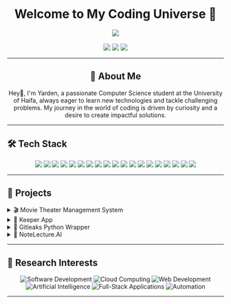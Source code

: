 <h1 align="center">Welcome to My Coding Universe 🚀</h1>

<p align="center">
  <img src="https://readme-typing-svg.herokuapp.com/?lines=Computer+Science+Student;Full-Stack+Developer;DevOps+Engineer;Always+learning+new+things&font=Fira%20Code&center=true&width=380&height=50">
</p>

<p align="center">
  <a href="mailto:yardenitzky@gmail.com"><img src="https://img.shields.io/badge/Email-D14836?style=for-the-badge&logo=gmail&logoColor=white"></a>
  <a href="https://www.linkedin.com/in/yardenitzhaky"><img src="https://img.shields.io/badge/LinkedIn-0077B5?style=for-the-badge&logo=linkedin&logoColor=white"></a>
  <a href="https://yardenitzhaky.github.io/Portfolio/"><img src="https://img.shields.io/badge/Portfolio-4285F4?style=for-the-badge&logo=google-chrome&logoColor=white"></a>
</p>

---
<div align="center">
  
## 🧠 About Me


Hey👋, I'm Yarden, a passionate Computer Science student at the University of Haifa, always eager to learn new technologies and tackle challenging problems. My journey in the world of coding is driven by curiosity and a desire to create impactful solutions.
  
</div>

---

## 🛠️ Tech Stack

<p align="center">
  <img src="https://img.shields.io/badge/C-A8B9CC?style=for-the-badge&logo=c&logoColor=white">
  <img src="https://img.shields.io/badge/C++-00599C?style=for-the-badge&logo=c%2B%2B&logoColor=white">
  <img src="https://img.shields.io/badge/Python-3776AB?style=for-the-badge&logo=python&logoColor=white">
  <img src="https://img.shields.io/badge/Java-007396?style=for-the-badge&logo=java&logoColor=white">
  <img src="https://img.shields.io/badge/JavaScript-F7DF1E?style=for-the-badge&logo=javascript&logoColor=black">
  <img src="https://img.shields.io/badge/React-61DAFB?style=for-the-badge&logo=react&logoColor=black">
  <img src="https://img.shields.io/badge/Node.js-339933?style=for-the-badge&logo=node.js&logoColor=white">
  <img src="https://img.shields.io/badge/Express.js-000000?style=for-the-badge&logo=express&logoColor=white">
  <img src="https://img.shields.io/badge/Flask-000000?style=for-the-badge&logo=flask&logoColor=white">
  <img src="https://img.shields.io/badge/Linux-FCC624?style=for-the-badge&logo=linux&logoColor=black">
  <img src="https://img.shields.io/badge/Bash%20Scripting-4EAA25?style=for-the-badge&logo=gnubash&logoColor=white">
  <img src="https://img.shields.io/badge/MySQL-4479A1?style=for-the-badge&logo=mysql&logoColor=white">
  <img src="https://img.shields.io/badge/PostgreSQL-4169E1?style=for-the-badge&logo=postgresql&logoColor=white">
  <img src="https://img.shields.io/badge/MongoDB-47A248?style=for-the-badge&logo=mongodb&logoColor=white">
  <img src="https://img.shields.io/badge/AWS-232F3E?style=for-the-badge&logo=amazon-aws&logoColor=white">
  <img src="https://img.shields.io/badge/Azure-0089D6?style=for-the-badge&logo=microsoft-azure&logoColor=white">
  <img src="https://img.shields.io/badge/Docker-2496ED?style=for-the-badge&logo=docker&logoColor=white">
  <img src="https://img.shields.io/badge/Kubernetes-326CE5?style=for-the-badge&logo=kubernetes&logoColor=white">
  <img src="https://img.shields.io/badge/Cloud-Computing-0C2D72?style=for-the-badge&logo=cloud&logoColor=white">
</p>

---

## 🚀 Projects

<details>
<summary>🎬 Movie Theater Management System</summary>

A comprehensive JavaFX application for managing movie theaters.

- **Tech Stack:** Java, JavaFX, OCSF, MySQL
- **Features:** 
  - Client-server communication
  - Database management with ORM
  - User-friendly GUI
- **[View repository](https://github.com/danielbob32/TheaterManager)**

- ### Screenshots:
![Screenshot](screenshots_movie/Screenshot%202025-02-25%20at%2011.27.03.png)
![Screenshot](screenshots_movie/Screenshot%202025-02-25%20at%2011.44.09.png)
![Screenshot](screenshots_movie/Screenshot%202025-02-25%20at%2011.45.43.png)
![Screenshot](screenshots_movie/Screenshot%202025-02-25%20at%2011.46.53.png)
![Screenshot](screenshots_movie/Screenshot%202025-02-25%20at%2011.47.02.png)

</details>

<details>
<summary>📝 Keeper App</summary>
  
A full-stack note-taking application inspired by Google Keep.
- **Tech Stack:** React.js, Node.js, Express, PostgreSQL, Passport.js
- **Features:** 
  - User authentication (local and Google OAuth)
  - machine learning note categorization model for auto detection of categories to users.
  - Email verification and password reset functionality
- **[View Website](https://yardenitzhaky.github.io/keeper-app)**
- **[View repository](https://github.com/yardenitzhaky/keeper)**

- ### Screenshots:
![Screenshot](screenshots_keeper/Screenshot%202025-02-28%20at%2016.28.58.png)
![Screenshot](screenshots_keeper/Screenshot%202025-02-28%20at%2017.10.38.png)
![Screenshot](screenshots_keeper/Screenshot%202025-02-28%20at%2017.10.58.png)

</details>



<details>
<summary>🔐 Gitleaks Python Wrapper</summary>

A Python wrapper for Gitleaks that enhances secret detection with structured output and detailed metrics.


- **Tech Stack:** Python, Docker, Pydantic, Gitleaks
- **Features:** 
  - Structured JSON output with scan metrics (duration, file counts)
  - Dockerized for portability
  - Command-line support with error codes
- **[View repository](https://github.com/yardenitzhaky/Leaks_Finder)**

- ### Screenshots:
![Screenshot](screenshots_pythonwrapper/Screenshot%202025-03-02%20at%2011.32.46.png)

</details>

<details>
<summary>🧠 NoteLecture.AI</summary>

An intelligent web application designed to automatically transform lecture recordings and presentations into organized, searchable, and easy-to-review content. Your Lecture, Intelligently Noted.
Its core functionality is to take a recorded lecture (video file or URL) and corresponding presentation slides, then automatically transcribe the audio, synchronize the spoken content with the relevant slides, and extract key information.

- **Tech Stack (Backend):** Python (FastAPI), MySQL, OpenCV, PyMuPDF, IVRIT.AI, OpenAI
- **Tech Stack (Frontend):** React.js, TypeScript, Tailwind CSS
- **Features:**
  - Processes local video files or URLs (YouTube, Zoom)
  - Supports PDF and PPTX presentation formats
  - Automatically extracts audio and slide images
  - Uses AI for audio transcription (optimized for Hebrew)
  - Synchronizes transcription segments with presentation slides based on video analysis
  - Provides AI-powered summarization for each slide's content
  - Offers an interactive web interface to view synchronized content and summaries
  - Displays processing status updates in real-time

- **[View Repository](https://github.com/yardenitzhaky/LECTURER)** 

- ### Screenshots:
![Homepage Screenshot](screenshots_LECTURER/Screenshot%202025-04-06%20at%2012.16.49.png)
![Upload Interface Screenshot](screenshots_LECTURER/Screenshot%202025-04-06%20at%2012.17.19.png)
![Lecture Loading Screenshot](screenshots_LECTURER/Screenshot%202025-04-09%20at%2017.01.11.png)
![Lecture View Interface](screenshots_LECTURER/Screenshot%202025-04-09%20at%2017.01.53.png)

</details>


---

## 🔬 Research Interests

<p align="center">
  <img src="https://img.shields.io/badge/Software%20Development-007ACC?style=for-the-badge&logo=visual-studio-code&logoColor=white" alt="Software Development">
  <img src="https://img.shields.io/badge/Cloud%20Computing-4285F4?style=for-the-badge&logo=google-cloud&logoColor=white" alt="Cloud Computing">
  <img src="https://img.shields.io/badge/Web%20Development-4285F4?style=for-the-badge&logo=html5&logoColor=white" alt="Web Development">
  <img src="https://img.shields.io/badge/Artificial%20Intelligence-FF6F00?style=for-the-badge&logo=openai&logoColor=white" alt="Artificial Intelligence">
  <img src="https://img.shields.io/badge/Full--Stack%20Applications-009688?style=for-the-badge&logo=javascript&logoColor=white" alt="Full-Stack Applications">
  <img src="https://img.shields.io/badge/Automation-FF6F00?style=for-the-badge&logo=python&logoColor=white" alt="Automation">
</p>

---

